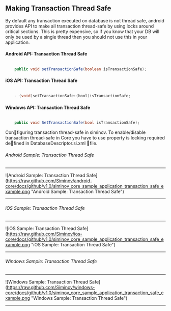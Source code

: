 ## Making Transaction Thread Safe

By default any transaction executed on database is not thread safe, android provides API to make all transaction thread-safe by using locks around critical sections. This is pretty expensive, so if you know that your DB will only be used by a single thread then you should not use this in your application.

#### Android API: Transaction Thread Safe

```java

    public void setTransactionSafe(boolean isTransactionSafe);

```

#### iOS API: Transaction Thread Safe

```objective-c

    - (void)setTransactionSafe:(bool)isTransactionSafe;

```

#### Windows API: Transaction Thread Safe

```c#

    public void SetTransactionSafe(bool isTransactionSafe);

```

Configuring transaction thread-safe in siminov. To enable/disable transaction thread-safe in Core you have to use property is locking required defined in DatabaseDescriptor.si.xml file.


###### Android Sample: Transaction Thread Safe
***

![Android Sample: Transaction Thread Safe] (https://raw.github.com/Siminov/android-core/docs/github/v1.0/siminov_core_sample_application_transaction_safe_example.png "Android Sample: Transaction Thread Safe")

***


###### iOS Sample: Transaction Thread Safe
***

![iOS Sample: Transaction Thread Safe] (https://raw.github.com/Siminov/ios-core/docs/github/v1.0/siminov_core_sample_application_transaction_safe_example.png "iOS Sample: Transaction Thread Safe")

***

###### Windows Sample: Transaction Thread Safe
***

![Windows Sample: Transaction Thread Safe] (https://raw.github.com/Siminov/windows-core/docs/github/v1.0/siminov_core_sample_application_transaction_safe_example.png "Windows Sample: Transaction Thread Safe")

***

